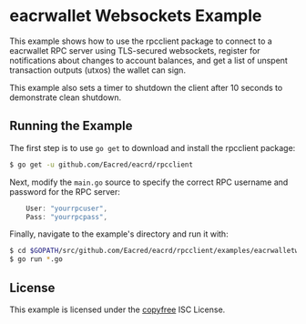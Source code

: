 eacrwallet Websockets Example
============================

This example shows how to use the rpcclient package to connect to a eacrwallet
RPC server using TLS-secured websockets, register for notifications about
changes to account balances, and get a list of unspent transaction outputs
(utxos) the wallet can sign.

This example also sets a timer to shutdown the client after 10 seconds to
demonstrate clean shutdown.

## Running the Example

The first step is to use `go get` to download and install the rpcclient package:

```bash
$ go get -u github.com/Eacred/eacrd/rpcclient
```

Next, modify the `main.go` source to specify the correct RPC username and
password for the RPC server:

```Go
	User: "yourrpcuser",
	Pass: "yourrpcpass",
```

Finally, navigate to the example's directory and run it with:

```bash
$ cd $GOPATH/src/github.com/Eacred/eacrd/rpcclient/examples/eacrwalletwebsockets
$ go run *.go
```

## License

This example is licensed under the [copyfree](http://copyfree.org) ISC License.

